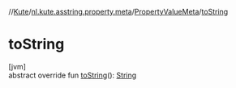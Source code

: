 //[Kute](../../../index.md)/[nl.kute.asstring.property.meta](../index.md)/[PropertyValueMeta](index.md)/[toString](to-string.md)

# toString

[jvm]\
abstract override fun [toString](to-string.md)(): [String](https://kotlinlang.org/api/latest/jvm/stdlib/kotlin/-string/index.html)
